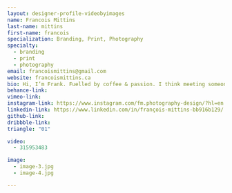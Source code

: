 ```yaml
---
layout: designer-profile-videobyimages
name: Francois Mittins
last-name: mittins
first-name: francois
specialization: Branding, Print, Photography
specialty:
  - branding
  - print
  - photography
email: francoismittins@gmail.com
website: francoismittins.ca
bio: Hi, I’m Frank. Fuelled by coffee & passion. I think meeting someone with the same mindset is rare to come by, but hey prove me wrong over a cup of joe.
behance-link:
vimeo-link:
instagram-link: https://www.instagram.com/fm.photography-design/?hl=en
linkedin-link: https://www.linkedin.com/in/françois-mittins-bb916b129/
github-link:
dribbble-link:
triangle: "01"

video:
  - 315953483

image:
  - image-3.jpg
  - image-4.jpg

---
```

